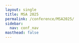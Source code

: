 ```yaml
---
layout: single
title: MSA 2025
permalink: /conference/MSA2025/
sidebar:
  nav: conf_nav
masthead: false
---
```


